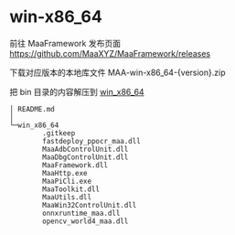 win-x86_64
===

前往 MaaFramework 发布页面 https://github.com/MaaXYZ/MaaFramework/releases

下载对应版本的本地库文件 MAA-win-x86_64-{version}.zip

把 bin 目录的内容解压到 [win_x86_64](win_x86_64)

```
│ README.md        
│ 
└─win_x86_64
        .gitkeep
        fastdeploy_ppocr_maa.dll
        MaaAdbControlUnit.dll
        MaaDbgControlUnit.dll
        MaaFramework.dll
        MaaHttp.exe
        MaaPiCli.exe
        MaaToolkit.dll
        MaaUtils.dll
        MaaWin32ControlUnit.dll
        onnxruntime_maa.dll
        opencv_world4_maa.dll
```
